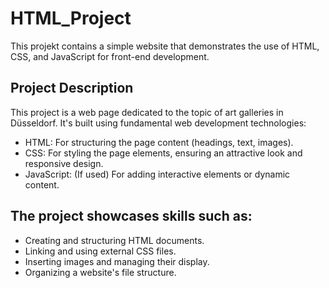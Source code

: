 # HTML_Project

This projekt contains a simple website that demonstrates the use of HTML, CSS, and JavaScript for front-end development.

## Project Description

This project is a web page dedicated to the topic of art galleries in Düsseldorf. It's built using fundamental web development technologies:

- HTML: For structuring the page content (headings, text, images).
- CSS: For styling the page elements, ensuring an attractive look and responsive design.
- JavaScript: (If used) For adding interactive elements or dynamic content.

## The project showcases skills such as:

- Creating and structuring HTML documents.
- Linking and using external CSS files.
- Inserting images and managing their display.
- Organizing a website's file structure.
